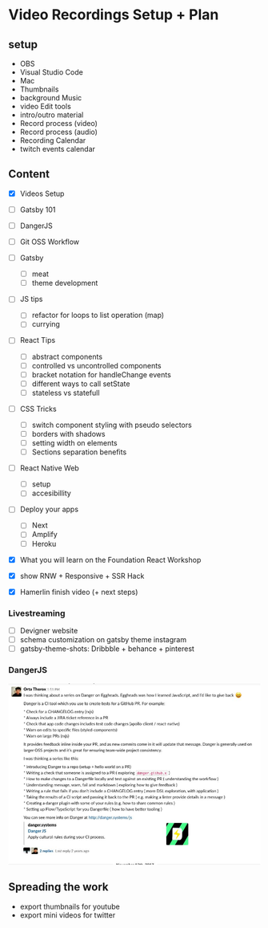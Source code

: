 # Video Recordings Setup + Plan

## setup

- OBS
- Visual Studio Code
- Mac
- Thumbnails
- background Music
- video Edit tools
- intro/outro material
- Record process (video)
- Record process (audio)
- Recording Calendar
- twitch events calendar

## Content

- [x] Videos Setup
- [ ] Gatsby 101
- [ ] DangerJS
- [ ] Git OSS Workflow
- [ ] Gatsby
  - [ ] meat
  - [ ] theme development
- [ ] JS tips
  - [ ] refactor for loops to list operation (map)
  - [ ] currying
- [ ] React Tips
  - [ ] abstract components
  - [ ] controlled vs uncontrolled components
  - [ ] bracket notation for handleChange events
  - [ ] different ways to call setState
  - [ ] stateless vs statefull
- [ ] CSS Tricks
  - [ ] switch component styling with pseudo selectors
  - [ ] borders with shadows
  - [ ] setting width on elements
  - [ ] Sections separation benefits
- [ ] React Native Web
  - [ ] setup
  - [ ] accesibillity
- [ ] Deploy your apps

  - [ ] Next
  - [ ] Amplify
  - [ ] Heroku

- [x] What you will learn on the Foundation React Workshop
- [x] show RNW + Responsive + SSR Hack
- [x] Hamerlin finish video (+ next steps)

### Livestreaming

- [ ] Devigner website
- [ ] schema customization on gatsby theme instagram
- [ ] gatsby-theme-shots: Dribbble + behance + pinterest

### DangerJS

![Orta Slack message with outline](./shots/orta_outline.jpeg)

## Spreading the work

- export thumbnails for youtube
- export mini videos for twitter
